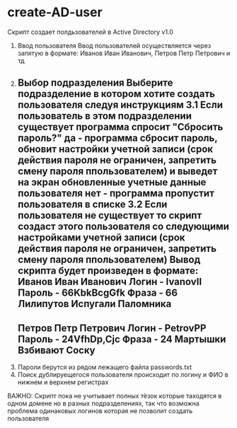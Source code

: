 # create-AD-user
Скрипт создает полдьзователей в Active Directory v1.0

1. Ввод пользователя
   Ввод пользователей осуществляется через запятую в формате:
     Иванов Иван Иванович, Петров Петр Петрович и тд
2. Выбор подразделения
   Выберите подразделение в котором хотите создать пользователя следуя инструкциям
3.1 Если пользователь в этом подразделении существует программа спросит "Сбросить пароль?"
   да - программа сбросит пароль, обновит настройки учетной записи (срок действия пароля не ограничен, запретить смену пароля ппользователем) и выведет на экран обновленные учетные данные пользователя
   нет - программа пропустит пользователя в списке
3.2 Если пользователя не существует то скрипт создаст этого пользователя со следующими настройками учетной записи (срок действия пароля не ограничен, запретить смену пароля ппользователем)
   Вывод скрипта будет произведен в формате:
   Иванов Иван Иванович
   Логин - IvanovII
   Пароль - 66KbkBcgGfk
   Фраза - 66 Лилипутов Испугали Паломника
   ------------------------------------------
   Петров Петр Петрович
   Логин - PetrovPP
   Пароль - 24VfhDp,Cjc
   Фраза - 24 Мартышки Взбивают Соску
   ------------------------------------------
4. Пароли берутся из рядом лежащего файла passwords.txt
5. Поиск дублируещегося пользователя происходит по логину и ФИО в нижнем и верхнем регистрах

ВАЖНО: Скрипт пока не учитывает полных тёзок которые таходятся в одном домене но в разных подразделениях, так что возможна проблема одинаковых логинов которая не позволит создать пользователя
